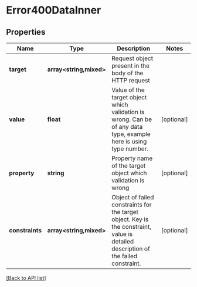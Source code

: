 # Error400DataInner

## Properties

Name | Type | Description | Notes
------------ | ------------- | ------------- | -------------
**target** | **array<string,mixed>** | Request object present in the body of the HTTP request |
**value** | **float** | Value of the target object which validation is wrong. Can be of any data type, example here is using type number. | [optional]
**property** | **string** | Property name of the target object which validation is wrong | [optional]
**constraints** | **array<string,mixed>** | Object of failed constraints for the target object. Key is the constraint, value is detailed description of the failed constraint. | [optional]

[[Back to API list]](../../README.md#api-endpoints)

